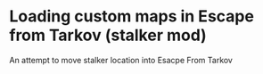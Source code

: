 # Loading custom maps in Escape from Tarkov (stalker mod)
 An attempt to move stalker location into Esacpe From Tarkov
